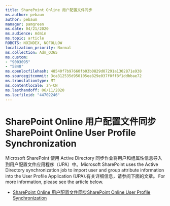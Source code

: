 ```yaml
---
title: SharePoint Online 用户配置文件同步
ms.author: pebaum
author: pebaum
manager: pamgreen
ms.date: 04/21/2020
ms.audience: Admin
ms.topic: article
ROBOTS: NOINDEX, NOFOLLOW
localization_priority: Normal
ms.collection: Adm_O365
ms.custom:
- "9003095"
- "5848"
ms.openlocfilehash: 48540f7b97660fb03b0829d07291a1302871e938
ms.sourcegitcommit: 3ca312535d950105ee829e037f0ff8f1ddbbae72
ms.translationtype: MT
ms.contentlocale: zh-CN
ms.lasthandoff: 06/11/2020
ms.locfileid: "44702246"
---
```

# <a name="sharepoint-online-user-profile-synchronization"></a><span data-ttu-id="93c11-102">SharePoint Online 用户配置文件同步</span><span class="sxs-lookup"><span data-stu-id="93c11-102">SharePoint Online User Profile Synchronization</span></span>

<span data-ttu-id="93c11-103">Microsoft SharePoint 使用 Active Directory 同步作业将用户和组属性信息导入到用户配置文件应用程序（UPA）中。</span><span class="sxs-lookup"><span data-stu-id="93c11-103">Microsoft SharePoint uses the Active Directory synchronization job to import user and group attribute information into the User Profile Application (UPA).</span></span><span data-ttu-id="93c11-104">有关详细信息，请参阅下面的文章。</span><span class="sxs-lookup"><span data-stu-id="93c11-104"> For more information, please see the article below.</span></span>

- [<span data-ttu-id="93c11-105">SharePoint Online 用户配置文件同步</span><span class="sxs-lookup"><span data-stu-id="93c11-105">SharePoint Online User Profile Synchronization</span></span>](https://docs.microsoft.com/sharepoint/user-profile-sync)
